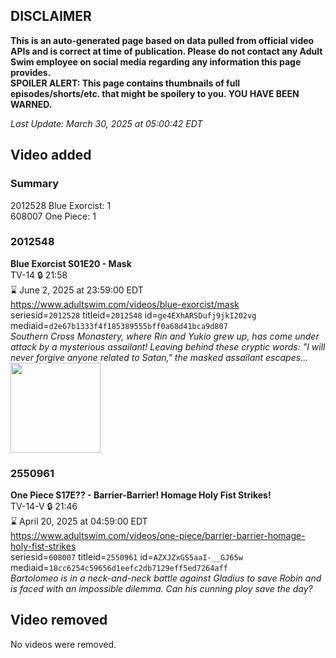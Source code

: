 ## DISCLAIMER
**This is an auto-generated page based on data pulled from official video APIs and is correct at time of publication. Please do not contact any Adult Swim employee on social media regarding any information this page provides.**  
**SPOILER ALERT: This page contains thumbnails of full episodes/shorts/etc. that might be spoilery to you. YOU HAVE BEEN WARNED.**  

_Last Update: March 30, 2025 at 05:00:42 EDT_
## Video added
### Summary
2012528 Blue Exorcist: 1  
608007 One Piece: 1  
### 2012548
**Blue Exorcist S01E20 - Mask**  
TV-14 🔒 21:58  
⌛ June 2, 2025 at 23:59:00 EDT  
https://www.adultswim.com/videos/blue-exorcist/mask  
seriesid=`2012528` titleid=`2012548` id=`ge4EXhARSDufj9jkI202vg` mediaid=`d2e67b1333f4f185389555bff0a68d41bca9d807`  
_Southern Cross Monastery, where Rin and Yukio grew up, has come under attack by a mysterious assailant! Leaving behind these cryptic words: "I will never forgive anyone related to Satan," the masked assailant escapes..._  
<a href="https://i.cdn.turner.com/adultswim/big/video/mask/blueexorcist_cc_20_pt4-02.jpg"><img src="https://i.cdn.turner.com/adultswim/big/video/mask/blueexorcist_cc_20_pt4-02.jpg" height="144px" /></a>
### 2550961
**One Piece S17E?? - Barrier-Barrier! Homage Holy Fist Strikes!**  
TV-14-V 🔒 21:46  
⌛ April 20, 2025 at 04:59:00 EDT  
https://www.adultswim.com/videos/one-piece/barrier-barrier-homage-holy-fist-strikes  
seriesid=`608007` titleid=`2550961` id=`AZXJZxGS5aaI-__GJ65w` mediaid=`18cc6254c59656d1eefc2db7129eff5ed7264aff`  
_Bartolomeo is in a neck-and-neck battle against Gladius to save Robin and is faced with an impossible dilemma. Can his cunning ploy save the day?_  
## Video removed
No videos were removed.  

